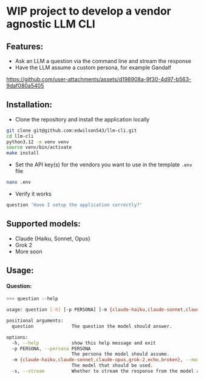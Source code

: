 # WIP project to develop a vendor agnostic LLM CLI

## Features:
- Ask an LLM a question via the command line and stream the response
- Have the LLM assume a custom persona, for example Gandalf

https://github.com/user-attachments/assets/d198908a-9f30-4d97-b563-9daf080a5405

## Installation:
- Clone the repository and install the application locally
```bash
git clone git@github.com:edwilson543/llm-cli.git
cd llm-cli
python3.12 -m venv venv
source venv/bin/activate
make install
```

- Set the API key(s) for the vendors you want to use in the template `.env` file
```bash
nano .env
```

- Verify it works
```bash
question 'Have I setup the application correctly?'
```

## Supported models:
- Claude {Haiku, Sonnet, Opus}
- Grok 2
- More soon

## Usage:
#### Question:
```bash
>>> question --help

usage: question [-h] [-p PERSONA] [-m {claude-haiku,claude-sonnet,claude-opus,grok-2,echo,broken}] [-s] question

positional arguments:
  question              The question the model should answer.

options:
  -h, --help            show this help message and exit
  -p PERSONA, --persona PERSONA
                        The persona the model should assume.
  -m {claude-haiku,claude-sonnet,claude-opus,grok-2,echo,broken}, --model {claude-haiku,claude-sonnet,claude-opus,grok-2,echo,broken}
                        The model that should be used.
  -s, --stream          Whether to stream the response from the model asynchronously.
```
